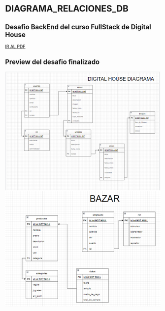 # DIAGRAMA_RELACIONES_DB
## Desafio BackEnd del curso FullStack de Digital House

<a href="https://github.com/XmauricioX/DIAGRAMA_RELACIONES_DB/blob/main/DESAFIO/M06C01%20-%20Ejercitaci%C3%B3n%20-%20Dise%C3%B1o%20y%20definici%C3%B3n%20de%20tablas%20(1).pdf" >IR AL PDF<a>

## Preview del desafio finalizado

<img src="https://github.com/XmauricioX/DIAGRAMA_RELACIONES_DB/blob/main/diagram1.PNG">
<img src="https://github.com/XmauricioX/DIAGRAMA_RELACIONES_DB/blob/main/diagram2.PNG">
